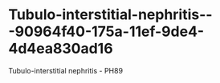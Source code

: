 # Tubulo-interstitial-nephritis---90964f40-175a-11ef-9de4-4d4ea830ad16
Tubulo-interstitial nephritis - PH89
